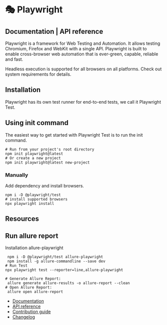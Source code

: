 # 🎭 Playwright

## Documentation | API reference
Playwright is a framework for Web Testing and Automation. It allows testing Chromium, Firefox and WebKit with a single API. Playwright is built to enable cross-browser web automation that is ever-green, capable, reliable and fast.

Headless execution is supported for all browsers on all platforms. Check out system requirements for details.


## Installation
Playwright has its own test runner for end-to-end tests, we call it Playwright Test.

## Using init command
The easiest way to get started with Playwright Test is to run the init command.

```Shell
# Run from your project's root directory
npm init playwright@latest
# Or create a new project
npm init playwright@latest new-project
```

### Manually

Add dependency and install browsers.

```Shell
npm i -D @playwright/test
# install supported browsers
npx playwright install
```

## Resources

## Run allure report
Installation allure-playwright
```Shell
 npm i -D @playwright/test allure-playwright 
 npm install -g allure-commandline --save dev
# Run Test
npx playwright test --reporter=line,allure-playwright

# Generate Allure Report:
 allure generate allure-results -o allure-report --clean
# Open Allure Report:
 allure open allure-report

```

* [Documentation](https://playwright.dev/docs/intro)
* [API reference](https://playwright.dev/docs/api/class-playwright/)
* [Contribution guide](CONTRIBUTING.md)
* [Changelog](https://github.com/microsoft/playwright/releases)